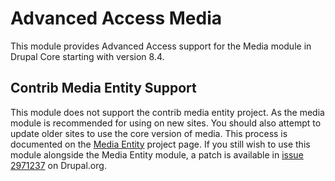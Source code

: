 # Advanced Access Media

This module provides Advanced Access support for the Media module in Drupal Core
starting with version 8.4.

## Contrib Media Entity Support

This module does not support the contrib media entity project. As the media
module is recommended for using on new sites. You should also attempt to update
older sites to use the core version of media. This process is documented on the
[Media Entity](https://www.drupal.org/project/media_entity) project page. If you
still wish to use this module alongside the Media Entity module, a patch is
available in [issue 2971237](https://www.drupal.org/project/adva/issues/2971237)
on Drupal.org.
